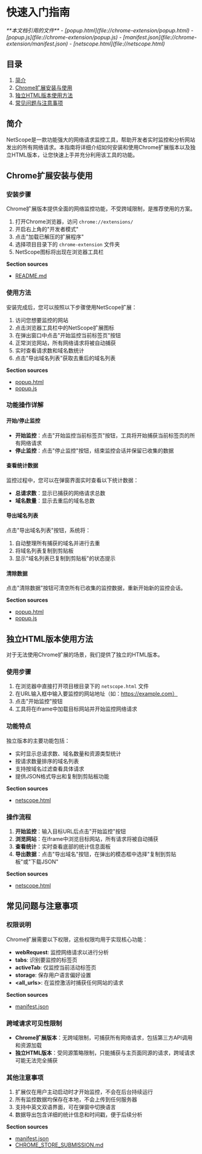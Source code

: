 # 快速入门指南

<cite>
**本文档引用的文件**
- [popup.html](file://chrome-extension/popup.html)
- [popup.js](file://chrome-extension/popup.js)
- [manifest.json](file://chrome-extension/manifest.json)
- [netscope.html](file://netscope.html)
</cite>

## 目录
1. [简介](#简介)
2. [Chrome扩展安装与使用](#chrome扩展安装与使用)
3. [独立HTML版本使用方法](#独立html版本使用方法)
4. [常见问题与注意事项](#常见问题与注意事项)

## 简介
NetScope是一款功能强大的网络请求监控工具，帮助开发者实时监控和分析网站发出的所有网络请求。本指南将详细介绍如何安装和使用Chrome扩展版本以及独立HTML版本，让您快速上手并充分利用该工具的功能。

## Chrome扩展安装与使用

### 安装步骤
Chrome扩展版本提供全面的网络监控功能，不受跨域限制，是推荐使用的方案。

1. 打开Chrome浏览器，访问 `chrome://extensions/`
2. 开启右上角的"开发者模式"
3. 点击"加载已解压的扩展程序"
4. 选择项目目录下的 `chrome-extension` 文件夹
5. NetScope图标将出现在浏览器工具栏

**Section sources**
- [README.md](file://README.md#L97-L108)

### 使用方法
安装完成后，您可以按照以下步骤使用NetScope扩展：

1. 访问您想要监控的网站
2. 点击浏览器工具栏中的NetScope扩展图标
3. 在弹出窗口中点击"开始监控当前标签页"按钮
4. 正常浏览网站，所有网络请求将被自动捕获
5. 实时查看请求数和域名数统计
6. 点击"导出域名列表"获取去重后的域名列表

**Section sources**
- [popup.html](file://chrome-extension/popup.html#L205-L236)
- [popup.js](file://chrome-extension/popup.js#L1-L256)

### 功能操作详解
#### 开始/停止监控
- **开始监控**：点击"开始监控当前标签页"按钮，工具将开始捕获当前标签页的所有网络请求
- **停止监控**：点击"停止监控"按钮，结束监控会话并保留已收集的数据

#### 查看统计数据
监控过程中，您可以在弹窗界面实时查看以下统计数据：
- **总请求数**：显示已捕获的网络请求总数
- **域名数量**：显示去重后的域名总数

#### 导出域名列表
点击"导出域名列表"按钮，系统将：
1. 自动整理所有捕获的域名并进行去重
2. 将域名列表复制到剪贴板
3. 显示"域名列表已复制到剪贴板"的状态提示

#### 清除数据
点击"清除数据"按钮可清空所有已收集的监控数据，重新开始新的监控会话。

**Section sources**
- [popup.html](file://chrome-extension/popup.html#L205-L236)
- [popup.js](file://chrome-extension/popup.js#L1-L256)

## 独立HTML版本使用方法
对于无法使用Chrome扩展的场景，我们提供了独立的HTML版本。

### 使用步骤
1. 在浏览器中直接打开项目根目录下的 `netscope.html` 文件
2. 在URL输入框中输入要监控的网站地址（如：https://example.com）
3. 点击"开始监控"按钮
4. 工具将在iframe中加载目标网站并开始监控网络请求

### 功能特点
独立版本的主要功能包括：
- 实时显示总请求数、域名数量和资源类型统计
- 按请求数量排序的域名列表
- 支持按域名过滤查看具体请求
- 提供JSON格式导出和复制到剪贴板功能

**Section sources**
- [netscope.html](file://netscope.html#L0-L808)

### 操作流程
1. **开始监控**：输入目标URL后点击"开始监控"按钮
2. **浏览网站**：在iframe中浏览目标网站，所有请求将被自动捕获
3. **查看统计**：实时查看底部的统计信息面板
4. **导出数据**：点击"导出域名"按钮，在弹出的模态框中选择"复制到剪贴板"或"下载JSON"

**Section sources**
- [netscope.html](file://netscope.html#L0-L808)

## 常见问题与注意事项

### 权限说明
Chrome扩展需要以下权限，这些权限均用于实现核心功能：
- **webRequest**: 监控网络请求以进行分析
- **tabs**: 识别要监控的标签页
- **activeTab**: 仅监控当前活动标签页
- **storage**: 保存用户语言偏好设置
- **<all_urls>**: 在监控激活时捕获任何网站的请求

**Section sources**
- [manifest.json](file://chrome-extension/manifest.json#L7-L13)

### 跨域请求可见性限制
- **Chrome扩展版本**：无跨域限制，可捕获所有网络请求，包括第三方API调用和资源加载
- **独立HTML版本**：受同源策略限制，只能捕获与主页面同源的请求，跨域请求可能无法完全捕获

### 其他注意事项
1. 扩展仅在用户主动启动时才开始监控，不会在后台持续运行
2. 所有监控数据均保存在本地，不会上传到任何服务器
3. 支持中英文双语界面，可在弹窗中切换语言
4. 数据导出包含详细的统计信息和时间戳，便于后续分析

**Section sources**
- [manifest.json](file://chrome-extension/manifest.json#L7-L13)
- [CHROME_STORE_SUBMISSION.md](file://CHROME_STORE_SUBMISSION.md#L51-L93)